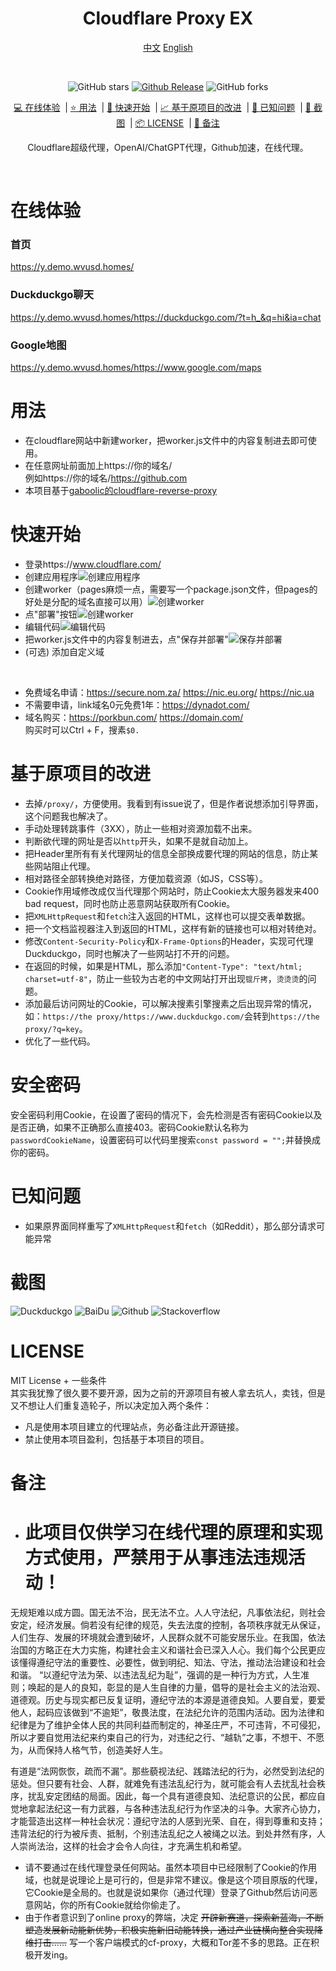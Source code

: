 <div align="center">
<h1>Cloudflare Proxy EX</h1>

[中文](https://github.com/1234567Yang/cf-proxy-ex) [English](https://github-com.translate.goog/1234567Yang/cf-proxy-ex?_x_tr_sl=zh-CN&_x_tr_tl=en&_x_tr_hl=zh-CN&_x_tr_pto=wapp)

<br>

<!--[![GitHub license](https://img.shields.io/github/license/1234567Yang/cf-proxy-ex)](https://github.com/ViewFaceCore/ViewFaceCore/blob/main/LICENSE) &nbsp;&nbsp;-->

![GitHub stars](https://img.shields.io/github/stars/1234567Yang/cf-proxy-ex?style=flat)
[![Github Release](https://img.shields.io/github/v/release/1234567Yang/cf-proxy-ex)](https://github.com/1234567Yang/cf-proxy-ex/releases/latest)
![GitHub forks](https://img.shields.io/github/forks/1234567Yang/cf-proxy-ex)

[💻 在线体验](#在线体验) &nbsp;| [⭐ 用法](#用法) &nbsp;| [🚀 快速开始](#快速开始) &nbsp;| [📈 基于原项目的改进](#基于原项目的改进) &nbsp;| [🔎 已知问题](#已知问题) &nbsp;| [📸 截图](#截图) &nbsp;| [📦 LICENSE](#license) &nbsp;| [📄 备注](#备注)


Cloudflare超级代理，OpenAI/ChatGPT代理，Github加速，在线代理。
<br>
<!--本项目是一款基于Cloudflare worker的在线代理。目前支持100%加载Github，Duckduckgo，Stackoverflow等网站，并且和打开原网站毫无差别。和其它开源代理以及hide.me在线代理相比，本项目可以加载更多静态资源、实现Cookie作用域管理、提交表单、相对URL转绝对URL，转跳自动补全网址等强大的功能。-->
<br>
</div>


# 在线体验

<!--
## 听说CF开始删除反代worker账号，暂停使用
-->

### 首页
https://y.demo.wvusd.homes/
### Duckduckgo聊天
https://y.demo.wvusd.homes/https://duckduckgo.com/?t=h_&q=hi&ia=chat
### Google地图
https://y.demo.wvusd.homes/https://www.google.com/maps

# 用法
* 在cloudflare网站中新建worker，把worker.js文件中的内容复制进去即可使用。
* 在任意网址前面加上https://你的域名/<br>例如https://你的域名/https://github.com
* 本项目基于[gaboolic的cloudflare-reverse-proxy](https://github.com/gaboolic/cloudflare-reverse-proxy/)

# 快速开始
* 登录https://www.cloudflare.com/
* 创建应用程序![创建应用程序](img/1createapp.png)
* 创建worker（pages麻烦一点，需要写一个package.json文件，但pages的好处是分配的域名直接可以用）![创建worker](img/2createworker.png)
* 点"部署"按钮![创建worker](img/3deploy.png)
* 编辑代码![编辑代码](img/4update.png)
* 把worker.js文件中的内容复制进去，点"保存并部署"![保存并部署](img/5save.png)
* (可选) 添加自定义域
<br>

* 免费域名申请：https://secure.nom.za/  https://nic.eu.org/   https://nic.ua
* 不需要申请，link域名0元免费1年：https://dynadot.com/
* 域名购买：https://porkbun.com/  https://domain.com/<br >购买时可以Ctrl + F，搜素`$0.`

# 基于原项目的改进
* 去掉`/proxy/`，方便使用。我看到有issue说了，但是作者说想添加引导界面，这个问题我也解决了。
* 手动处理转跳事件（3XX），防止一些相对资源加载不出来。
* 判断欲代理的网址是否以`http`开头，如果不是就自动加上。
* 把Header里所有有关代理网址的信息全部换成要代理的网站的信息，防止某些网站阻止代理。
* 相对路径全部转换绝对路径，方便加载资源（如JS，CSS等）。
* Cookie作用域修改成仅当代理那个网站时，防止Cookie太大服务器发来400 bad request，同时也防止恶意网站获取所有Cookie。
* 把`XMLHttpRequest`和`fetch`注入返回的HTML，这样也可以提交表单数据。
* 把一个文档监视器注入到返回的HTML，这样有新的链接也可以相对转绝对。
* 修改`Content-Security-Policy`和`X-Frame-Options`的Header，实现可代理Duckduckgo，同时也解决了一些网站打不开的问题。
* 在返回的时候，如果是HTML，那么添加`"Content-Type": "text/html; charset=utf-8"`，防止一些较为古老的中文网站打开出现`锟斤拷`，`烫烫烫`的问题。
* 添加最后访问网址的Cookie，可以解决搜素引擎搜素之后出现异常的情况，如：`https://the proxy/https://www.duckduckgo.com/`会转到`https://the proxy/?q=key`。
* 优化了一些代码。

# 安全密码
安全密码利用Cookie，在设置了密码的情况下，会先检测是否有密码Cookie以及是否正确，如果不正确那么直接403。密码Cookie默认名称为`passwordCookieName`，设置密码可以代码里搜索`const password = "";`并替换成你的密码。

# 已知问题
* 如果原界面同样重写了`XMLHttpRequest`和`fetch`（如Reddit），那么部分请求可能异常

# 截图
![Duckduckgo](img/duckduckgo.jpg)
![BaiDu](img/baidu.jpg)
![Github](img/github.jpg)
![Stackoverflow](img/stackoverflow.jpg)

# LICENSE
MIT License + 一些条件<br>
其实我犹豫了很久要不要开源，因为之前的开源项目有被人拿去坑人，卖钱，但是又不想让人们重复造轮子，所以决定加入两个条件：
* 凡是使用本项目建立的代理站点，务必备注此开源链接。
* 禁止使用本项目盈利，包括基于本项目的项目。

# 备注
* # 此项目仅供学习在线代理的原理和实现方式使用，严禁用于从事违法违规活动！
无规矩难以成方圆。国无法不治，民无法不立。人人守法纪，凡事依法纪，则社会安定，经济发展。倘若没有纪律的规范，失去法度的控制，各项秩序就无从保证，人们生存、发展的环境就会遭到破坏，人民群众就不可能安居乐业。在我国，依法治国的方略正在大力实施，构建社会主义和谐社会已深入人心。我们每个公民更应该懂得遵纪守法的重要性、必要性，做到明纪、知法、守法，推动法治建设和社会和谐。 “以遵纪守法为荣、以违法乱纪为耻”，强调的是一种行为方式，人生准则；唤起的是人的良知，彰显的是人生自律的力量，倡导的是社会主义的法治观、道德观。历史与现实都已反复证明，遵纪守法的本源是道德良知。人要自爱，要爱他人，起码应该做到“不逾矩”，敬畏法度，在法纪允许的范围内活动。因为法律和纪律是为了维护全体人民的共同利益而制定的，神圣庄严，不可违背，不可侵犯，所以才要自觉用法纪来约束自己的行为，对违纪之行、“越轨”之事，不想干、不愿为，从而保持人格气节，创造美好人生。 　　

有道是“法网恢恢，疏而不漏”。那些藐视法纪、践踏法纪的行为，必然受到法纪的惩处。但只要有社会、人群，就难免有违法乱纪行为，就可能会有人去扰乱社会秩序，扰乱安定团结的局面。因此，每一个具有道德良知、法纪意识的公民，都应自觉地拿起法纪这一有力武器，与各种违法乱纪行为作坚决的斗争。大家齐心协力，才能营造出这样一种社会状况：遵纪守法的人感到光荣、自在，得到尊重和支持；违背法纪的行为被斥责、抵制，个别违法乱纪之人被绳之以法。到处井然有序，人人崇尚法治，这样的社会才会令人向往，才充满生机和希望。

* 请不要通过在线代理登录任何网站。虽然本项目中已经限制了Cookie的作用域，也就是说理论上是可行的，但是非常不建议。像是这个项目原版的代理，它Cookie是全局的。也就是说如果你（通过代理）登录了Github然后访问恶意网站，你的所有Cookie就给你偷走了。
* 由于作者意识到了online proxy的弊端，决定 ~~开辟新赛道，探索新蓝海，不断塑造发展新动能新优势，积极实施新旧动能转换，通过产业链横向整合实现降维打击……~~ 写一个客户端模式的cf-proxy，大概和Tor差不多的思路。正在积极开发ing。
